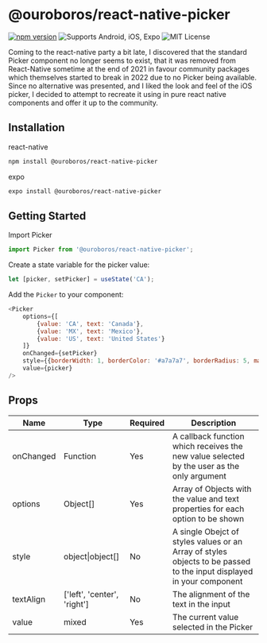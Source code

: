 # @ouroboros/react-native-picker
[![npm version](https://img.shields.io/npm/v/@ouroboros/react-native-picker.svg)](https://www.npmjs.com/package/@ouroboros/react-native-picker) ![Supports Android, iOS, Expo](https://img.shields.io/badge/platforms-android%20|%20ios%20|%20expo%20-lightgrey.svg) ![MIT License](https://img.shields.io/npm/l/@ouroboros/react-native-picker.svg)

Coming to the react-native party a bit late, I discovered that the standard Picker component no longer seems to exist, that it was removed from React-Native sometime at the end of 2021 in favour community packages which themselves started to break in 2022 due to no Picker being available. Since no alternative was presented, and I liked the look and feel of the iOS picker, I decided to attempt to recreate it using in pure react native components and offer it up to the community.

## Installation

react-native

```bash
npm install @ouroboros/react-native-picker
```

expo

```bash
expo install @ouroboros/react-native-picker
```

## Getting Started

Import Picker

```javascript
import Picker from '@ouroboros/react-native-picker';
```

Create a state variable for the picker value:

```javascript
let [picker, setPicker] = useState('CA');
```

Add the ```Picker``` to your component:

```javascript
<Picker
	options={[
		{value: 'CA', text: 'Canada'},
		{value: 'MX', text: 'Mexico'},
		{value: 'US', text: 'United States'}
	]}
	onChanged={setPicker}
	style={{borderWidth: 1, borderColor: '#a7a7a7', borderRadius: 5, marginBottom: 5, padding: 5}}
	value={picker}
/>
```

## Props

| Name | Type | Required | Description |
|--|--|--|--|
| onChanged | Function | Yes | A callback function which receives the new value selected by the user as the only argument |
| options | Object[] | Yes | Array of Objects with the value and text properties for each option to be shown |
| style | object\|object[] | No | A single Obejct of styles values or an Array of styles objects to be passed to the input displayed in your component |
| textAlign | ['left', 'center', 'right'] | No | The alignment of the text in the input |
| value | mixed | Yes | The current value selected in the Picker |